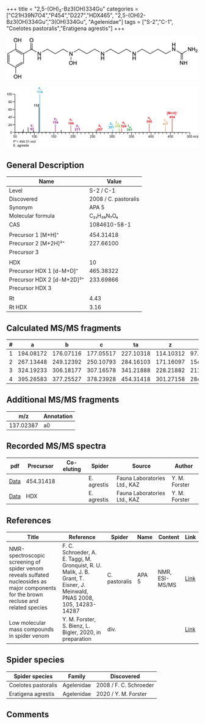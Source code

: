 +++
title = "2,5-(OH)₂-Bz3(OH)334Gu"
categories = ["C21H39N7O4","P454","D227","HDX465",
"2,5-(OH)2-Bz3(OH)334Gu","3(OH)334Gu",
"Agelenidae"]
tags = ["S-2","C-1",
"Coelotes pastoralis","Eratigena agrestis"]
+++

![](/img/2-5-OH2-Bz3(OH)334Gu.png)

![](/img_MSMS/454_2-5-OH2-Bz3(OH)334Gu_Ea.png?classes=border)

## General Description

| Name                       | Value                |
|----------------------------|----------------------|
| Level                      | S-2 / C-1            |
| Discovered                 | 2008 / C. pastoralis |
| Synonym                    | APA 5                |
| Molecular formula          | C₂₁H₃₉N₇O₄           |
| CAS                        | 1084610-58-1         |
|                            |                      |
| Precursor 1 [M+H]⁺         | 454.31418            |
| Precursor 2 [M+2H]²⁺       | 227.66100            |
| Precursor 3                |                      |
|                            |                      |
| HDX                        | 10                   |
| Precursor HDX 1 [d-M+D]⁺   | 465.38322            |
| Precursor HDX 2 [d-M+2D]²⁺ | 233.69866            |
| Precursor HDX 3            |                      |
|                            |                      |
| Rt                         | 4.43                     |
| Rt HDX                     | 3.16                     |

## Calculated MS/MS fragments

| # | a         | b         | c         | ta        | z         | y         | tz        |
|---|-----------|-----------|-----------|-----------|-----------|-----------|-----------|
| 1 | 194.08172 | 176.07116 | 177.05517 | 227.10318 | 114.10312 | 97.07657  | 131.12967 |
| 2 | 267.13448 | 249.12392 | 250.10793 | 284.16103 | 171.16097 | 154.13442 | 188.18752 |
| 3 | 324.19233 | 306.18177 | 307.16578 | 341.21888 | 228.21882 | 211.19227 | 261.24028 |
| 4 | 395.26583 | 377.25527 | 378.23928 | 454.31418 | 301.27158 | 284.24503 | 318.29813 |

## Additional MS/MS fragments

| m/z       | Annotation |
|-----------|------------|
| 137.02387 | a0         |

## Recorded MS/MS spectra

| pdf | Precursor | Co-eluting | Spider | Source | Author |
|-----|-----------|------------|--------|--------|--------|
| [Data](/pdf/E-agrestis/454_2-5-OH2-Bz3(OH)334Gu_Ea.pdf) | 454.31418 |            | E. agrestis | Fauna Laboratories Ltd., KAZ | Y. M. Forster |
| [Data](/pdf/E-agrestis/454_2-5-OH2-Bz3(OH)334Gu_Ea_HDX.pdf) | HDX |            | E. agrestis | Fauna Laboratories Ltd., KAZ | Y. M. Forster |

## References

| Title     | Reference   | Spider    | Name   | Content  | Link |
|-----------|-------------|-----------|--------|----------|-----|
| NMR-spectroscopic screening of spider venom reveals sulfated nucleosides as major components for the brown recluse and related species| F. C. Schroeder, A. E. Taggi, M. Gronquist, R. U. Malik, J. B. Grant, T. Eisner, J. Meinwald, PNAS 2008, 105, 14283-14287 | C.  pastoralis | APA 5 | NMR, ESI-MS/MS | [Link](https://www.pnas.org/content/105/38/14283.abstract) |
| Low molecular mass compounds in spider venom      | Y. M. Forster, S. Bienz, L. Bigler, 2020, in preparation          | div.       |   |   | [Link](unknown) |

## Spider species

| Spider species      | Family     | Discovered             |
|---------------------|------------|------------------------|
| Coelotes pastoralis | Agelenidae | 2008 / F. C. Schroeder |
| Eratigena agrestis | Agelenidae | 2020 / Y. M. Forster |

## Comments